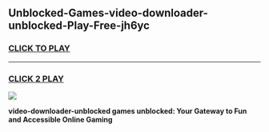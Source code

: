 
## Unblocked-Games-video-downloader-unblocked-Play-Free-jh6yc
<h3>
<a href="https://premium76.site?title=video-downloader-unblocked&ref=12A">CLICK TO PLAY</a></h3>
<hr>

<h3>
<a href="https://premium76.site?title=video-downloader-unblocked&ref=12A">CLICK 2 PLAY</a>
  
</h3>

<a href="https://premium76.site?title=video-downloader-unblocked&ref=12A"><img src="https://clearcache.store/games.png"></a>


**video-downloader-unblocked games unblocked: Your Gateway to Fun and Accessible Online Gaming**
